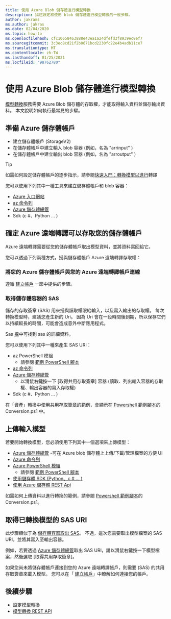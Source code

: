 ```yaml
---
title: 使用 Azure Blob 儲存體進行模型轉換
description: 描述設定和使用 blob 儲存體進行模型轉換的一般步驟。
author: jakrams
ms.author: jakras
ms.date: 02/04/2020
ms.topic: how-to
ms.openlocfilehash: cfc10658463888e43ea1a24dfefd3f8939ec8ef7
ms.sourcegitcommit: 3c3ec8cd21f2b0671bcd2230fc22e4b4adb11ce7
ms.translationtype: MT
ms.contentlocale: zh-TW
ms.lasthandoff: 01/25/2021
ms.locfileid: "98762780"
---
```

# <a name="use-azure-blob-storage-for-model-conversion"></a>使用 Azure Blob 儲存體進行模型轉換

[模型轉換](model-conversion.md)服務需要 Azure Blob 儲存體的存取權，才能取得輸入資料並儲存輸出資料。 本文說明如何執行最常見的步驟。

## <a name="prepare-azure-storage-accounts"></a>準備 Azure 儲存體帳戶

- 建立儲存體帳戶 (StorageV2) 
- 在儲存體帳戶中建立輸入 blob 容器 (例如，名為 "arrinput" ) 
- 在儲存體帳戶中建立輸出 blob 容器 (例如，名為 "arroutput" ) 

> [!TIP]
> 如需如何設定儲存體帳戶的逐步指示，請參閱[快速入門：轉換模型以進行](../../quickstarts/convert-model.md)轉譯

您可以使用下列其中一種工具來建立儲存體帳戶和 blob 容器：

- [Azure 入口網站](https://portal.azure.com)
- [az 命令列](/cli/azure/install-azure-cli?view=azure-cli-latest)
- [Azure 儲存體總管](https://azure.microsoft.com/features/storage-explorer/)
- Sdk (c #、Python ... ) 

## <a name="ensure-azure-remote-rendering-can-access-your-storage-account"></a>確定 Azure 遠端轉譯可以存取您的儲存體帳戶

Azure 遠端轉譯需要從您的儲存體帳戶取出模型資料，並將資料寫回給它。

您可以透過下列兩種方式，授與儲存體帳戶 Azure 遠端轉譯存取權：

### <a name="connect-your-azure-storage-account-with-your-azure-remote-rendering-account"></a>將您的 Azure 儲存體帳戶與您的 Azure 遠端轉譯帳戶連線

遵循 [建立帳戶](../create-an-account.md#link-storage-accounts) 一節中提供的步驟。

### <a name="retrieve-sas-for-the-storage-containers"></a>取得儲存體容器的 SAS

儲存的存取簽章 (SAS) 用來授與讀取權限給輸入，以及寫入輸出的存取權。 每次轉換模型時，建議您產生新的 Uri。 因為 Uri 會在一段時間後到期，所以保存它們以持續較長的時間，可能會造成意外中斷應用程式。

Sas [檔](../../../storage/common/storage-sas-overview.md)中可找到 sas 的詳細資料。

您可以使用下列其中一種來產生 SAS URI：

- az PowerShell 模組
  - 請參閱 [範例 PowerShell 腳本](../../samples/powershell-example-scripts.md)
- [az 命令列](/cli/azure/install-azure-cli?view=azure-cli-latest)
- [Azure 儲存體總管](https://azure.microsoft.com/features/storage-explorer/)
  - 以滑鼠右鍵按一下 [取得共用存取簽章] 容器 (讀取、列出輸入容器的存取權、輸出容器的寫入存取權) 
- Sdk (c #、Python ... ) 

在「資產」轉換中使用共用存取簽章的範例，會顯示在 [Powershell 範例腳本](../../samples/powershell-example-scripts.md#script-conversionps1)的 Conversion.ps1 中。

## <a name="upload-an-input-model"></a>上傳輸入模型

若要開始轉換模型，您必須使用下列其中一個選項來上傳模型：

- [Azure 儲存體總管](https://azure.microsoft.com/features/storage-explorer/) -可在 Azure blob 儲存體上上傳/下載/管理檔案的方便 UI
- [Azure 命令列](../../../storage/blobs/storage-quickstart-blobs-cli.md)
- [Azure PowerShell 模組](/powershell/azure/install-az-ps?view=azps-2.2.0)
  - 請參閱 [範例 PowerShell 腳本](../../samples/powershell-example-scripts.md)
- [使用儲存體 SDK (Python、c # ... ) ](../../../storage/index.yml)
- [使用 Azure 儲存體 REST Api](/rest/api/storageservices/blob-service-rest-api)

如需如何上傳資料以進行轉換的範例，請參閱 [Powershell 範例腳本](../../samples/powershell-example-scripts.md#script-conversionps1)的 Conversion.ps1。

## <a name="get-a-sas-uri-for-the-converted-model"></a>取得已轉換模型的 SAS URI

此步驟類似于為 [儲存體容器取出 SAS](#retrieve-sas-for-the-storage-containers)。 不過，這次您需要取出模型檔案的 SAS URI，並將其寫入至輸出容器。

例如，若要透過 [Azure 儲存體總管](https://azure.microsoft.com/features/storage-explorer/)取出 SAS URI，請以滑鼠右鍵按一下模型檔案，然後選取 [取得共用存取簽章]。

如果您尚未將儲存體帳戶連接到您的 Azure 遠端轉譯帳戶，則需要 (SAS) 的共用存取簽章來載入模型。 您可以在「 [建立帳戶](../create-an-account.md#link-storage-accounts)」中瞭解如何連接您的帳戶。

## <a name="next-steps"></a>後續步驟

- [設定模型轉換](configure-model-conversion.md)
- [模型轉換 REST API](conversion-rest-api.md)
